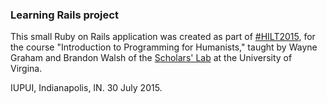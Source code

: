 ### Learning Rails project

This small Ruby on Rails application was created as part of [#HILT2015](http://www.dhtraining.org/hilt2015), for the course "Introduction to  Programming for Humanists," taught by Wayne Graham and Brandon Walsh of the [Scholars' Lab](http://scholarslab.org) at the University of Virgina.   

IUPUI, Indianapolis, IN. 30 July 2015.

